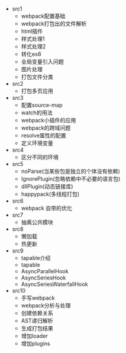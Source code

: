 - src1
  + webpack配置基础
  + webpack打包出的文件解析
  + html插件
  + 样式处理1
  + 样式处理2
  + 转化es6
  + 全局变量引入问题
  + 图片处理
  + 打包文件分类
- src2
  + 打包多页应用
- src3
  + 配置source-map 
  + watch的用法
  + webpack小插件的应用
  + webpack的跨域问题
  + resolve属性的配置
  + 定义环境变量
- src4
  + 区分不同的环境
- src5
  + noParse(当某些包是独立的个体没有依赖)
  + IgnorePlugin(忽略依赖中不必要的语言包)
  + dllPlugin(动态链接库)
  + happypack(多线程打包)
- src6
  + webpack 自带的优化
- src7
  + 抽离公共模块
- src8
  + 懒加载
  + 热更新  
- src9
  + tapable介绍
  + tapable
  + AsyncParallelHook
  + AsyncSeriesHook
  + AsyncSeriesWaterfallHook
- src10
  + 手写webpack
  + webpack分析与处理
  + 创建依赖关系
  + AST递归解析
  + 生成打包结果
  + 增加loader
  + 增加plugins
    
